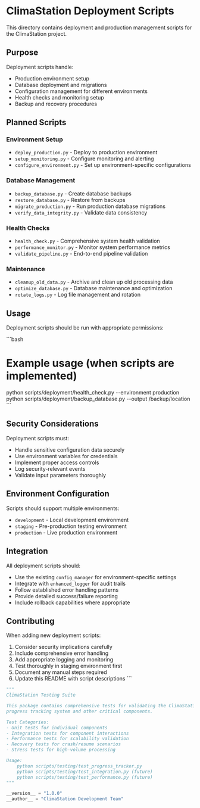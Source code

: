 # ClimaStation Deployment Scripts

This directory contains deployment and production management scripts for the ClimaStation project.

## Purpose

Deployment scripts handle:
- Production environment setup
- Database deployment and migrations
- Configuration management for different environments
- Health checks and monitoring setup
- Backup and recovery procedures

## Planned Scripts

### Environment Setup
- `deploy_production.py` - Deploy to production environment
- `setup_monitoring.py` - Configure monitoring and alerting
- `configure_environment.py` - Set up environment-specific configurations

### Database Management
- `backup_database.py` - Create database backups
- `restore_database.py` - Restore from backups
- `migrate_production.py` - Run production database migrations
- `verify_data_integrity.py` - Validate data consistency

### Health Checks
- `health_check.py` - Comprehensive system health validation
- `performance_monitor.py` - Monitor system performance metrics
- `validate_pipeline.py` - End-to-end pipeline validation

### Maintenance
- `cleanup_old_data.py` - Archive and clean up old processing data
- `optimize_database.py` - Database maintenance and optimization
- `rotate_logs.py` - Log file management and rotation

## Usage

Deployment scripts should be run with appropriate permissions:

\`\`\`bash
# Example usage (when scripts are implemented)
python scripts/deployment/health_check.py --environment production
python scripts/deployment/backup_database.py --output /backup/location
\`\`\`

## Security Considerations

Deployment scripts must:
- Handle sensitive configuration data securely
- Use environment variables for credentials
- Implement proper access controls
- Log security-relevant events
- Validate input parameters thoroughly

## Environment Configuration

Scripts should support multiple environments:
- `development` - Local development environment
- `staging` - Pre-production testing environment  
- `production` - Live production environment

## Integration

All deployment scripts should:
- Use the existing `config_manager` for environment-specific settings
- Integrate with `enhanced_logger` for audit trails
- Follow established error handling patterns
- Provide detailed success/failure reporting
- Include rollback capabilities where appropriate

## Contributing

When adding new deployment scripts:
1. Consider security implications carefully
2. Include comprehensive error handling
3. Add appropriate logging and monitoring
4. Test thoroughly in staging environment first
5. Document any manual steps required
6. Update this README with script descriptions
\`\`\`

```python file="scripts/testing/__init__.py"
"""
ClimaStation Testing Suite

This package contains comprehensive tests for validating the ClimaStation
progress tracking system and other critical components.

Test Categories:
- Unit tests for individual components
- Integration tests for component interactions  
- Performance tests for scalability validation
- Recovery tests for crash/resume scenarios
- Stress tests for high-volume processing

Usage:
    python scripts/testing/test_progress_tracker.py
    python scripts/testing/test_integration.py (future)
    python scripts/testing/test_performance.py (future)
"""

__version__ = "1.0.0"
__author__ = "ClimaStation Development Team"
